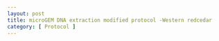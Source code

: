```yaml
---
layout: post
title: microGEM DNA extraction modified protocol -Western redcedar
category: [ Protocol ]
---
```


